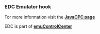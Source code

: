 ### EDC Emulator hook

For more information visit the [**JavaCPC page**](https://github.com/PhoenixInteractiveNL/edc-masterhook/wiki/Emulator-javacpc#menu)

EDC is part of [**emuControlCenter**](https://github.com/PhoenixInteractiveNL/emuControlCenter/wiki)
